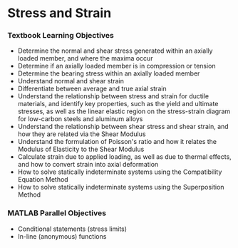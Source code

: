 # Stress and Strain

### Textbook Learning Objectives

- Determine the normal and shear stress generated within an axially loaded member, and where the maxima occur
- Determine if an axially loaded member is in compression or tension
- Determine the bearing stress within an axially loaded member
- Understand normal and shear strain
- Differentiate between average and true axial strain
- Understand the relationship between stress and strain for ductile materials, and identify key properties, such as the yield and ultimate stresses, as well as the linear elastic region on the stress-strain diagram for low-carbon steels and aluminum alloys
- Understand the relationship between shear stress and shear strain, and how they are related via the Shear Modulus
- Understand the formulation of Poisson's ratio and how it relates the Modulus of Elasticity to the Shear Modulus
- Calculate strain due to applied loading, as well as due to thermal effects, and how to convert strain into axial deformation
- How to solve statically indeterminate systems using the Compatibility Equation Method
- How to solve statically indeterminate systems using the Superposition Method

### MATLAB Parallel Objectives

- Conditional statements (stress limits)
- In-line (anonymous) functions
